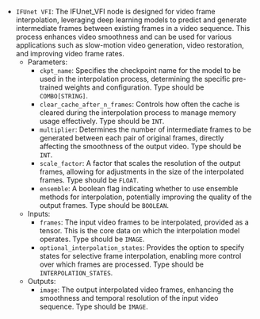 - `IFUnet VFI`: The IFUnet_VFI node is designed for video frame interpolation, leveraging deep learning models to predict and generate intermediate frames between existing frames in a video sequence. This process enhances video smoothness and can be used for various applications such as slow-motion video generation, video restoration, and improving video frame rates.
    - Parameters:
        - `ckpt_name`: Specifies the checkpoint name for the model to be used in the interpolation process, determining the specific pre-trained weights and configuration. Type should be `COMBO[STRING]`.
        - `clear_cache_after_n_frames`: Controls how often the cache is cleared during the interpolation process to manage memory usage effectively. Type should be `INT`.
        - `multiplier`: Determines the number of intermediate frames to be generated between each pair of original frames, directly affecting the smoothness of the output video. Type should be `INT`.
        - `scale_factor`: A factor that scales the resolution of the output frames, allowing for adjustments in the size of the interpolated frames. Type should be `FLOAT`.
        - `ensemble`: A boolean flag indicating whether to use ensemble methods for interpolation, potentially improving the quality of the output frames. Type should be `BOOLEAN`.
    - Inputs:
        - `frames`: The input video frames to be interpolated, provided as a tensor. This is the core data on which the interpolation model operates. Type should be `IMAGE`.
        - `optional_interpolation_states`: Provides the option to specify states for selective frame interpolation, enabling more control over which frames are processed. Type should be `INTERPOLATION_STATES`.
    - Outputs:
        - `image`: The output interpolated video frames, enhancing the smoothness and temporal resolution of the input video sequence. Type should be `IMAGE`.
